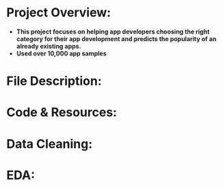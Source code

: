 # Project Overview:
* **This project focuses on helping app developers choosing the right category for their app development and predicts the popularity of an already existing apps.**
* **Used over 10,000 app samples**

# File Description:

# Code & Resources:

# Data Cleaning:

# EDA:
